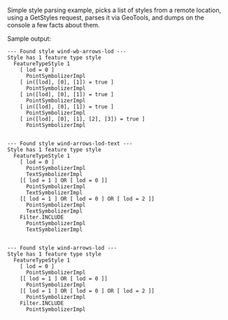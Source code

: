 Simple style parsing example, picks a list of styles from a remote location, using a GetStyles request,
parses it via GeoTools, and dumps on the console a few facts about them.

Sample output:

````
--- Found style wind-wb-arrows-lod ---
Style has 1 feature type style
  FeatureTypeStyle 1
    [ lod = 0 ]
      PointSymbolizerImpl
    [ in([lod], [0], [1]) = true ]
      PointSymbolizerImpl
    [ in([lod], [0], [1]) = true ]
      PointSymbolizerImpl
    [ in([lod], [0], [1]) = true ]
      PointSymbolizerImpl
    [ in([lod], [0], [1], [2], [3]) = true ]
      PointSymbolizerImpl


--- Found style wind-arrows-lod-text ---
Style has 1 feature type style
  FeatureTypeStyle 1
    [ lod = 0 ]
      PointSymbolizerImpl
      TextSymbolizerImpl
    [[ lod = 1 ] OR [ lod = 0 ]]
      PointSymbolizerImpl
      TextSymbolizerImpl
    [[ lod = 1 ] OR [ lod = 0 ] OR [ lod = 2 ]]
      PointSymbolizerImpl
      TextSymbolizerImpl
    Filter.INCLUDE
      PointSymbolizerImpl
      TextSymbolizerImpl


--- Found style wind-arrows-lod ---
Style has 1 feature type style
  FeatureTypeStyle 1
    [ lod = 0 ]
      PointSymbolizerImpl
    [[ lod = 1 ] OR [ lod = 0 ]]
      PointSymbolizerImpl
    [[ lod = 1 ] OR [ lod = 0 ] OR [ lod = 2 ]]
      PointSymbolizerImpl
    Filter.INCLUDE
      PointSymbolizerImpl
````